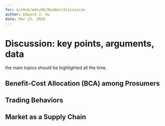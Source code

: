 ```yaml
---
for: GitHub/edxu96/RexNet/discussion
author: Edward J. Xu
date: Mar 23, 2020
---
```


# Discussion: key points, arguments, data

the main topics should be highlighted all the time.

## Benefit-Cost Allocation (BCA) among Prosumers


## Trading Behaviors


## Market as a Supply Chain
